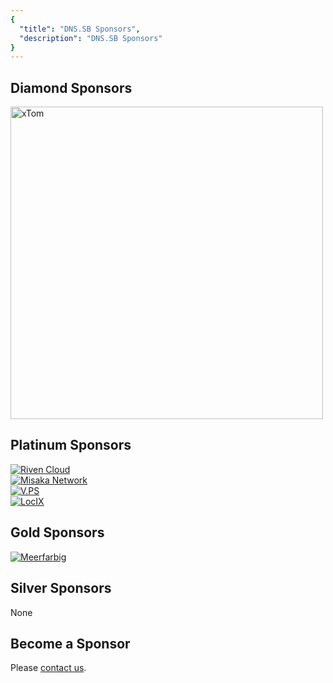 ```yaml
---
{
  "title": "DNS.SB Sponsors",
  "description": "DNS.SB Sponsors"
}
---
```


## Diamond Sponsors

<a href="https://xtom.com/" target="_blank"><img src="/files/sponsors/xtom.svg" width="500" alt="xTom" /></a>

## Platinum Sponsors

<div class="pl_logo_warp">
  <a href="https://sa.net/" target="_blank"><img src="/files/sponsors/rivencloud.png" alt="Riven Cloud" /></a><br />
  <a href="https://misaka.io/" target="_blank"><img src="/files/sponsors/misaka.svg" alt="Misaka Network" /></a><br />
  <a href="https://v.ps/" target="_blank"><img src="/files/sponsors/v.ps.svg" alt="V.PS" /></a><br />
  <a href="https://locix.online/" target="_blank"><img src="/files/sponsors/locix.png" alt="LocIX" /></a>
</div>

## Gold Sponsors

<div class="gl_logo_warp">
  <a href="https://meerfarbig.net/" target="_blank"><img src="/files/sponsors/meerfarbig.png" alt="Meerfarbig" /></a><br />
</div>

## Silver Sponsors

None

## Become a Sponsor

Please [contact us](/sponsors/sponsorship_levels/).